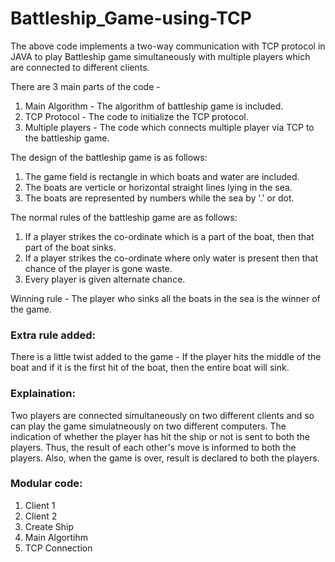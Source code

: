 # Battleship_Game-using-TCP

The above code implements a two-way communication with TCP protocol in JAVA to play Battleship game simultaneously with multiple players which are connected to different clients.

There are 3 main parts of the code - 
1. Main Algorithm - The algorithm of battleship game is included.
2. TCP Protocol - The code to initialize the TCP protocol.
3. Multiple players - The code which connects multiple player via TCP to the battleship game.

The design of the battleship game is as follows:
1. The game field is rectangle in which boats and water are included.
2. The boats are verticle or horizontal straight lines lying in the sea.
3. The boats are represented by numbers while the sea by '.' or dot.

The normal rules of the battleship game are as follows:
1. If a player strikes the co-ordinate which is a part of the boat, then that part of the boat sinks. 
2. If a player strikes the co-ordinate where only water is present then that chance of the player is gone waste.
3. Every player is given alternate chance.

Winning rule - 
The player who sinks all the boats in the sea is the winner of the game.

### Extra rule added:
There is a little twist added to the game - 
If the player hits the middle of the boat and if it is the first hit of the boat, then the entire boat will sink.
 
### Explaination:
Two players are connected simultaneously on two different clients and so can play the game simulatneously on two different computers. The indication of whether the player has hit the ship or not is sent to both the players. Thus, the result of each other's move is informed to both the players. Also, when the game is over, result is declared to both the players. 

### Modular code:
1. Client 1
2. Client 2
3. Create Ship
4. Main Algortihm
5. TCP Connection

